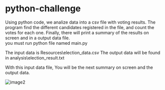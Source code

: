 # python-challenge
Using python code, we analize data into a csv file with voting results. The program find the different candidates registered in the file, and count the votes for each one. Finally, there will print a summary of the results on screen and in a output data file.    
you must run  python file named main.py

The input data is Resources\election_data.csv 
The output data will be found in analysis\election_result.txt

With this input data file, You will be the next summary on screen and the output data.

![image2](https://user-images.githubusercontent.com/118868483/214214860-cb44ae03-7b46-4916-9da7-b11d03cf72f9.png)

